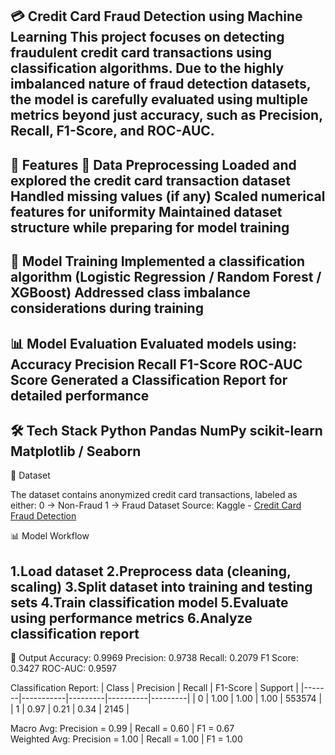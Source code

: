 💳 Credit Card Fraud Detection using Machine Learning
This project focuses on detecting fraudulent credit card transactions using classification algorithms.
Due to the highly imbalanced nature of fraud detection datasets, the model is carefully evaluated using multiple metrics beyond just accuracy, such as Precision, Recall, F1-Score, and ROC-AUC.
---
🚀 Features
  🧹 Data Preprocessing
  Loaded and explored the credit card transaction dataset
  Handled missing values (if any)
  Scaled numerical features for uniformity
  Maintained dataset structure while preparing for model training
---  
🤖 Model Training
  Implemented a classification algorithm (Logistic Regression / Random Forest / XGBoost)
  Addressed class imbalance considerations during training
  ---
📊 Model Evaluation
  Evaluated models using:
    Accuracy
    Precision
    Recall
    F1-Score
    ROC-AUC Score
    Generated a Classification Report for detailed performance
---
🛠 Tech Stack
  Python
  Pandas
  NumPy
  scikit-learn
  Matplotlib / Seaborn
---
📂 Dataset

The dataset contains anonymized credit card transactions, labeled as either:
  0 → Non-Fraud
  1 → Fraud
Dataset Source: Kaggle - [Credit Card Fraud Detection](https://www.kaggle.com/datasets/kartik2112/fraud-detection)

📊 Model Workflow

1.Load dataset
2.Preprocess data (cleaning, scaling)
3.Split dataset into training and testing sets
4.Train classification model
5.Evaluate using performance metrics
6.Analyze classification report
---
📌 Output
Accuracy: 0.9969
Precision: 0.9738
Recall: 0.2079
F1 Score: 0.3427
ROC-AUC: 0.9597

Classification Report:
| Class | Precision | Recall  | F1-Score | Support |
|-------|-----------|---------|----------|---------|
| 0     | 1.00      | 1.00    | 1.00     | 553574  |
| 1     | 0.97      | 0.21    | 0.34     | 2145    |

Macro Avg: Precision = 0.99 | Recall = 0.60 | F1 = 0.67  
Weighted Avg: Precision = 1.00 | Recall = 1.00 | F1 = 1.00
